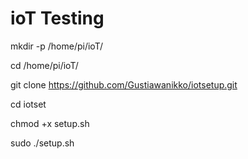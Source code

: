 # ioT Testing

mkdir -p /home/pi/ioT/

cd /home/pi/ioT/

git clone https://github.com/Gustiawanikko/iotsetup.git

cd iotset

chmod +x setup.sh

sudo ./setup.sh
